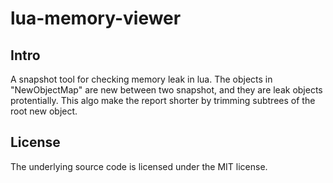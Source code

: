 # lua-memory-viewer

## Intro

A snapshot tool for checking memory leak in lua.
The objects in "NewObjectMap" are new between two snapshot, and they are leak objects protentially.
This algo make the report shorter by trimming subtrees of the root new object.

## License

The underlying source code is licensed under the MIT license.
